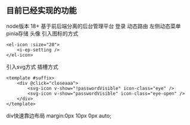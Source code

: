## 目前已经实现的功能

node版本 18+
基于前后端分离的后台管理平台
登录
动态路由
左侧动态菜单
pinia存储
头像
引入图标的方式
```vue
<el-icon :size="20">
    <i-ep-setting />
</el-icon>
```
引入svg方式 插槽方式
```vue
<template #suffix>
    <div @click="closeaaa">
        <svg-icon v-show="!passwordVisible" icon-class="eye" />
        <svg-icon v-show="passwordVisible" icon-class="eye-open" />
    </div>
</template>
```
div快速靠边布局
margin:0px 10px 0px auto;